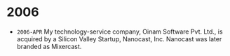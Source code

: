 # 2006

- `2006-APR` My technology-service company, Oinam Software Pvt. Ltd., is acquired by a Silicon Valley Startup, Nanocast, Inc. Nanocast was later branded as Mixercast.
